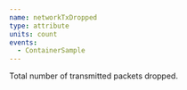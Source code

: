 ```yaml
---
name: networkTxDropped
type: attribute
units: count
events:
  - ContainerSample
---
```


Total number of transmitted packets dropped.